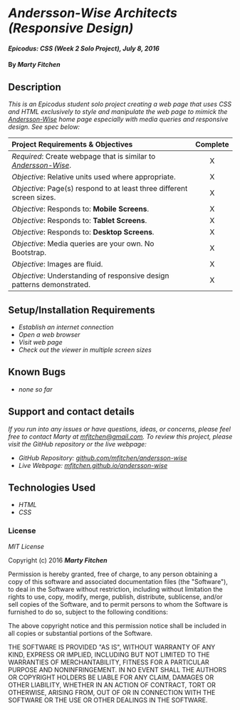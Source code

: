 # _Andersson-Wise Architects (Responsive Design)_

#### _Epicodus: CSS (Week 2 Solo Project), July 8, 2016_

#### By _**Marty Fitchen**_

## Description

_This is an Epicodus student solo project creating a web page that uses CSS and HTML exclusively to style and manipulate the web page to mimick the <a href="http://www.anderssonwise.com/">Andersson-Wise</a> home page especially with media queries and responsive design. See spec below:_

Project Requirements & Objectives  | Complete
:------------- | :-------------: |
*Required*: Create webpage that is similar to <a href="http://www.anderssonwise.com/">*Andersson-Wise*</a>. | X
*Objective*: Relative units used where appropriate. | X
*Objective*: Page(s) respond to at least three different screen sizes. | X
*Objective*: Responds to: **Mobile Screens**. | X
*Objective*: Responds to: **Tablet Screens**. | X
*Objective*: Responds to: **Desktop Screens**. | X
*Objective*: Media queries are your own. No Bootstrap. | X
*Objective*: Images are fluid. | X
*Objective*: Understanding of responsive design patterns demonstrated. | X

## Setup/Installation Requirements

* _Establish an internet connection_
* _Open a web browser_
* _Visit web page_
* _Check out the viewer in multiple screen sizes_

## Known Bugs

* _none so far_

## Support and contact details

_If you run into any issues or have questions, ideas, or concerns, please feel free to contact Marty at <a href="mailto:mfitchen@gmail.com">mfitchen@gmail.com</a>._
_To review this project, please visit the GitHub repository or the live webpage:_

* _GitHub Repository: <a href="https://github.com/mfitchen/andersson-wise">github.com/mfitchen/andersson-wise</a>_
* _Live Webpage: <a href="https://mfitchen.github.io/andersson-wise">mfitchen.github.io/andersson-wise</a>_

## Technologies Used

* _HTML_
* _CSS_

### License

*MIT License*

Copyright (c) 2016 **_Marty Fitchen_**

Permission is hereby granted, free of charge, to any person obtaining a copy of this software and associated documentation files (the "Software"), to deal in the Software without restriction, including without limitation the rights to use, copy, modify, merge, publish, distribute, sublicense, and/or sell copies of the Software, and to permit persons to whom the Software is furnished to do so, subject to the following conditions:

The above copyright notice and this permission notice shall be included in all copies or substantial portions of the Software.

THE SOFTWARE IS PROVIDED "AS IS", WITHOUT WARRANTY OF ANY KIND, EXPRESS OR IMPLIED, INCLUDING BUT NOT LIMITED TO THE WARRANTIES OF MERCHANTABILITY, FITNESS FOR A PARTICULAR PURPOSE AND NONINFRINGEMENT. IN NO EVENT SHALL THE AUTHORS OR COPYRIGHT HOLDERS BE LIABLE FOR ANY CLAIM, DAMAGES OR OTHER LIABILITY, WHETHER IN AN ACTION OF CONTRACT, TORT OR OTHERWISE, ARISING FROM, OUT OF OR IN CONNECTION WITH THE SOFTWARE OR THE USE OR OTHER DEALINGS IN THE SOFTWARE.
